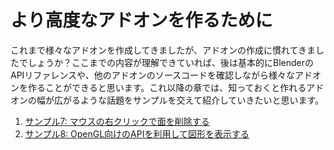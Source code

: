 <div id="ch_title_img_1"></div>

<div id="ch_title_text"></div>

# より高度なアドオンを作るために

<div id="ch_body"></div>

これまで様々なアドオンを作成してきましたが、アドオンの作成に慣れてきましたでしょうか？ここまでの内容が理解できていれば、後は基本的にBlenderのAPIリファレンスや、他のアドオンのソースコードを確認しながら様々なアドオンを作ることができると思います。これ以降の章では、知っておくと作れるアドオンの幅が広がるような話題をサンプルを交えて紹介していきたいと思います。

<div id="ch_toc"></div>

1. [サンプル7: マウスの右クリックで面を削除する](01_Sample_7_Delete_face_by_mouse_click.md)
2. [サンプル8: OpenGL向けのAPIを利用して図形を表示する](02_Sample_8_Display_figure_by_OpenGL.md)
